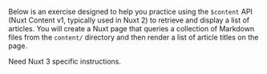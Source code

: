 Below is an exercise designed to help you practice using the `$content` API (Nuxt Content v1, typically used in Nuxt 2) to retrieve and display a list of articles. You will create a Nuxt page that queries a collection of Markdown files from the `content/` directory and then render a list of article titles on the page.

Need Nuxt 3 specific instructions.
